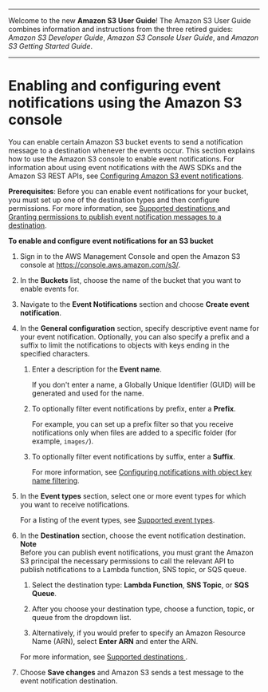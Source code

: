 --------

Welcome to the new **Amazon S3 User Guide**\! The Amazon S3 User Guide combines information and instructions from the three retired guides: *Amazon S3 Developer Guide*, *Amazon S3 Console User Guide*, and *Amazon S3 Getting Started Guide*\.

--------

# Enabling and configuring event notifications using the Amazon S3 console<a name="enable-event-notifications"></a>

You can enable certain Amazon S3 bucket events to send a notification message to a destination whenever the events occur\. This section explains how to use the Amazon S3 console to enable event notifications\. For information about using event notifications with the AWS SDKs and the Amazon S3 REST APIs, see [Configuring Amazon S3 event notifications](NotificationHowTo.md)\. 

**Prerequisites**: Before you can enable event notifications for your bucket, you must set up one of the destination types and then configure permissions\. For more information, see [Supported destinations ](notification-how-to-event-types-and-destinations.title.md#supported-notification-destinations) and [Granting permissions to publish event notification messages to a destination](grant-destinations-permissions-to-s3.md)\.

**To enable and configure event notifications for an S3 bucket**

1. Sign in to the AWS Management Console and open the Amazon S3 console at [https://console\.aws\.amazon\.com/s3/](https://console.aws.amazon.com/s3/)\.

1. In the **Buckets** list, choose the name of the bucket that you want to enable events for\.

1. Navigate to the **Event Notifications** section and choose **Create event notification**\.

1. In the **General configuration** section, specify descriptive event name for your event notification\. Optionally, you can also specify a prefix and a suffix to limit the notifications to objects with keys ending in the specified characters\.

   1. Enter a description for the **Event name**\.

      If you don't enter a name, a Globally Unique Identifier \(GUID\) will be generated and used for the name\. 

   1. To optionally filter event notifications by prefix, enter a **Prefix**\. 

      For example, you can set up a prefix filter so that you receive notifications only when files are added to a specific folder \(for example, `images/`\)\. 

   1. To optionally filter event notifications by suffix, enter a **Suffix**\. 

      For more information, see [Configuring notifications with object key name filtering](notification-how-to-filtering.md)\. 

1. In the **Event types** section, select one or more event types for which you want to receive notifications\. 

   For a listing of the event types, see [Supported event types](notification-how-to-event-types-and-destinations.title.md#supported-notification-event-types)\.

1. In the **Destination** section, choose the event notification destination\. 
**Note**  
Before you can publish event notifications, you must grant the Amazon S3 principal the necessary permissions to call the relevant API to publish notifications to a Lambda function, SNS topic, or SQS queue\.

   1. Select the destination type: **Lambda Function**, **SNS Topic**, or **SQS Queue**\.

   1. After you choose your destination type, choose a function, topic, or queue from the dropdown list\.

   1. Alternatively, if you would prefer to specify an Amazon Resource Name \(ARN\), select **Enter ARN** and enter the ARN\.

   For more information, see [Supported destinations ](notification-how-to-event-types-and-destinations.title.md#supported-notification-destinations)\.

1. Choose **Save changes** and Amazon S3 sends a test message to the event notification destination\.